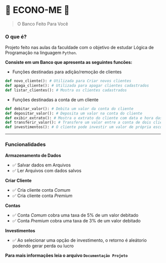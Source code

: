 # 🏦 ECONO-ME 🏦
> O Banco Feito Para Você

### O que é?
Projeto feito nas aulas da faculdade com o objetivo de estudar Lógica de Programação na linguagem `Python`. 

**Consiste em um Banco que apresenta as seguintes funcões:**
- Funções destinadas para adição/remoção de clientes
```Python
def novo_cliente(): # Utilizada para Criar novos clientes
def apaga_cliente(): # Utilizada para apagar clientes cadastrados
def listar_clientes(): # Mostra os clientes cadastrados
```
- Funções destinadas a conta de um cliente
```Python
def debitar_valor(): # Debita um valor da conta do cliente
def depositar_valor(): # Deposita um valor na conta do cliente
def exibir_extrato(): # Mostra o extrato do cliente com data e hora das transações
def transferir_valor(): # Transfere um valor entre a conta de dois clientes
def investimentos(): # O cliente pode investir um valor de própria escolha
```
---

### Funcionalidades
**Armazenamento de Dados**
- ✅ Salvar dados em Arquivos
- ✅ Ler Arquivos com dados salvos

**Criar Cliente**
- ✅ Cria cliente conta *Comum*
- ✅ Cria cliente conta *Premium*

**Contas**
- ✅ Conta *Comum* cobra uma taxa de 5% de um valor debitado
- ✅ Conta *Premium* cobra uma taxa de 3% de um valor debitado

**Investimentos**
- ✅ Ao selecionar uma opção de investimento, o retorno é aleátorio podendo gerar perda ou lucro

**Para mais informações leia o arquivo `Documentação Projeto`**
